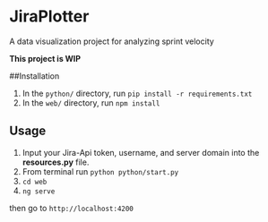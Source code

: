 # JiraPlotter
A data visualization project for analyzing sprint velocity

**This project is WIP**

##Installation
1. In the `python/` directory, run `pip install -r requirements.txt`
2. In the `web/` directory, run `npm install`

## Usage
1. Input your Jira-Api token, username, and server domain into the **resources.py** file.
2. From terminal run `python python/start.py`
3. `cd web`
4. `ng serve`

then go to `http://localhost:4200`
